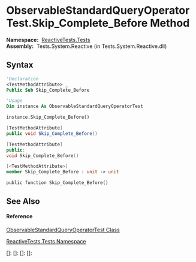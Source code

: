 # ObservableStandardQueryOperatorTest.Skip\_Complete\_Before Method

**Namespace:**  [ReactiveTests.Tests](ReactiveTests.Tests\ReactiveTests.Tests.md)  
**Assembly:**  Tests.System.Reactive (in Tests.System.Reactive.dll)

## Syntax

```vb
'Declaration
<TestMethodAttribute> _
Public Sub Skip_Complete_Before
```

```vb
'Usage
Dim instance As ObservableStandardQueryOperatorTest

instance.Skip_Complete_Before()
```

```csharp
[TestMethodAttribute]
public void Skip_Complete_Before()
```

```c++
[TestMethodAttribute]
public:
void Skip_Complete_Before()
```

```fsharp
[<TestMethodAttribute>]
member Skip_Complete_Before : unit -> unit 
```

```jscript
public function Skip_Complete_Before()
```

## See Also

#### Reference

[ObservableStandardQueryOperatorTest Class](ObservableStandardQueryOperatorTest\ObservableStandardQueryOperatorTest.md)

[ReactiveTests.Tests Namespace](ReactiveTests.Tests\ReactiveTests.Tests.md)

[]: 
[]: 
[]: 
[]: 
